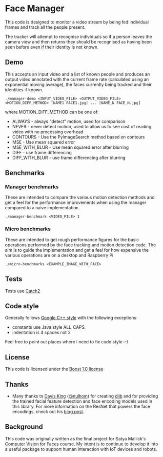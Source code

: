 # Face Manager

This code is designed to monitor a video stream by being fed individual frames and track all the people present.

The tracker will attempt to recognise individuals so if a person leaves the camera view and then returns
they should be recognised as having been seen before even if their identity is not
known.

## Demo
This accepts an input video and a list of known people and produces an output video
annotated with the current frame rate (calculated using an exponential moving average),
the faces currently being tracked and their identities if known.

    ./manager-demo <INPUT_VIDEO_FILE> <OUTPUT_VIDEO_FILE> <MOTION_DIFF_METHOD> [NAME1 FACE1.jpg] ... [NAME_N FACE_N.jpg]

where MOTION_DIFF_METHOD can be one of:
* ALWAYS - always "detect" motion, used for comparison
* NEVER - never detect motion, used to allow us to see cost of reading video with no processing overhead
* CONTOURS - Use the PyImageSearch method based on contours
* MSE - Use mean squared error
* MSE_WITH_BLUR - Use mean squared error after blurring
* DIFF - use frame differencing
* DIFF_WITH_BLUR - use frame differencing after blurring

## Benchmarks

### Manager benchmarks
These are intended to compare the various motion detection methods and get a feel for the
performance improvements when using the manager compared to a naive implementation.

    ./manager-benchmark <VIDEO_FILE> 1

### Micro benchmarks
These are intended to get rough performance figures for the basic operations performed
by the face tracking and motion detection code. The aim is to guide the implementation and
get a feel for how expensive the various operations are on a desktop and Raspberry Pi

    ./micro-benchmarks <EXAMPLE_IMAGE_WITH_FACE>

## Tests
Tests use [Catch2](https://github.com/catchorg/Catch2)

## Code style
Generally follows [Google C++ style](https://google.github.io/styleguide/cppguide.html) with the following exceptions:
* constants use Java style ALL_CAPS.
* indentation is 4 spaces not 2

Feel free to point out places where I need to fix code style :-) 

## License
This code is licensed under the [Boost 1.0 license](http://www.boost.org/users/license.html)

## Thanks
* Many thanks to [Davis King](https://github.com/davisking) ([@nulhom](https://twitter.com/nulhom)) for creating [dlib](http://dlib.net/) and for providing the trained facial feature detection and face encoding models used in this library. For more information on the ResNet that powers the face encodings, check out his [blog post](http://blog.dlib.net/2017/02/high-quality-face-recognition-with-deep.html).

## Background
This code was originally written as the final project for Satya Mallick's [Computer Vision for Faces](https://courses.learnopencv.com/p/computer-vision-for-faces) course. My intent is to continue to develop it into a useful package to support human interaction with IoT devices and robots.